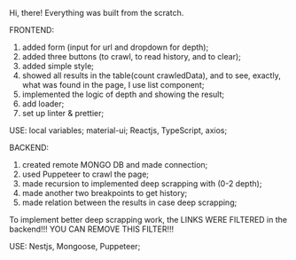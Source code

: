 
Hi, there! 
Everything was built from the scratch.

FRONTEND:
1. added form (input for url and dropdown for depth);
2. added three buttons (to crawl, to read history, and to clear);
3. added simple style;
4. showed all results in the table(count crawledData), and to see, exactly,
   what was found in the page, I use list component;
5. implemented the logic of depth and showing the result;
6. add loader;
7. set up linter & prettier;


USE: local variables; material-ui; Reactjs, TypeScript, axios;

BACKEND:
1. created remote MONGO DB and made connection;
2. used Puppeteer to crawl the page;
3. made recursion to implemented deep scrapping with (0-2 depth);
4. made another two breakpoints to get history;
5. made relation between the results in case deep scrapping;

To implement better deep scrapping work, the LINKS WERE FILTERED in the backend!!!
                  YOU CAN REMOVE THIS FILTER!!!

USE: Nestjs, Mongoose, Puppeteer;
